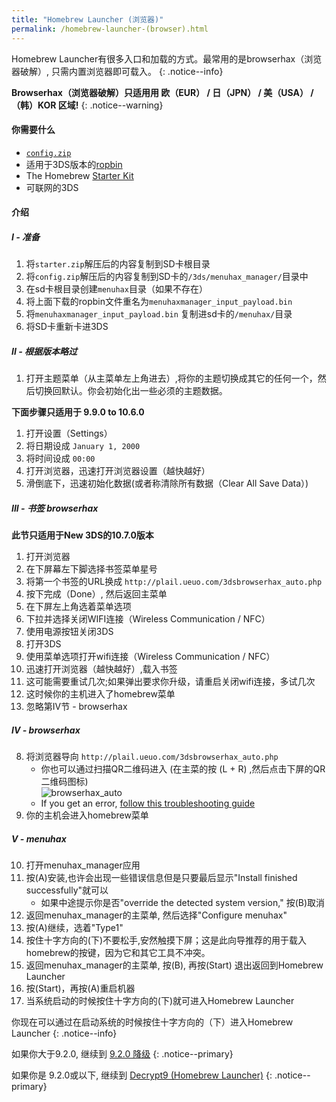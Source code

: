 ```yaml
---
title: "Homebrew Launcher (浏览器)"
permalink: /homebrew-launcher-(browser).html
---
```


Homebrew Launcher有很多入口和加载的方式。最常用的是browserhax（浏览器破解）, 只需内置浏览器即可载入。
{: .notice--info}

**Browserhax（浏览器破解）只适用用 欧（EUR） / 日（JPN） / 美（USA） / （韩）KOR 区域!**
{: .notice--warning}

#### 你需要什么

+ [`config.zip`](images/config.zip)
+ 适用于3DS版本的[ropbin](https://smealum.github.io/3ds/#otherapp)
+ The Homebrew [Starter Kit](http://smealum.github.io/ninjhax2/starter.zip)
+ 可联网的3DS

#### 介绍

#####  I -  准备

1. 将`starter.zip`解压后的内容复制到SD卡根目录
2. 将`config.zip`解压后的内容复制到SD卡的`/3ds/menuhax_manager/`目录中
3. 在sd卡根目录创建`menuhax`目录（如果不存在）
4. 将上面下载的ropbin文件重名为`menuhaxmanager_input_payload.bin`
5. 将`menuhaxmanager_input_payload.bin` 复制进sd卡的`/menuhax/`目录
4. 将SD卡重新卡进3DS

#####  II -  根据版本略过

1. 打开主题菜单（从主菜单左上角进去）,将你的主题切换成其它的任何一个，然后切换回默认。你会初始化出一些必须的主题数据。

**下面步骤只适用于 9.9.0 to 10.6.0**

1. 打开设置（Settings）
2. 将日期设成 `January 1, 2000`
3. 将时间设成 `00:00`
4. 打开浏览器，迅速打开浏览器设置（越快越好）
5. 滑倒底下，迅速初始化数据(或者称清除所有数据（Clear All Save Data）)

##### III -  书签 browserhax

**此节只适用于New 3DS的10.7.0版本**

1. 打开浏览器
2. 在下屏幕左下脚选择书签菜单星号
3. 将第一个书签的URL换成 `http://plail.ueuo.com/3dsbrowserhax_auto.php`
4. 按下完成（Done）, 然后返回主菜单
5. 在下屏左上角选着菜单选项
6. 下拉并选择关闭WIFI连接（Wireless Communication / NFC）
7. 使用电源按钮关闭3DS
8. 打开3DS
9. 使用菜单选项打开wifi连接（Wireless Communication / NFC）
10. 迅速打开浏览器（越快越好）,载入书签
11. 这可能需要重试几次;如果弹出要求你升级，请重启关闭wifi连接，多试几次
12. 这时候你的主机进入了homebrew菜单
13. 忽略第IV节 -  browserhax

##### IV -  browserhax

8. 将浏览器导向 `http://plail.ueuo.com/3dsbrowserhax_auto.php`
    + 你也可以通过扫描QR二维码进入 (在主菜的按 (L + R) ,然后点击下屏的QR二维码图标)     
![browserhax_auto](http://plail.ueuo.com/3dsbrowserhax_auto_qrcode.png)
    + If you get an error, [follow this troubleshooting guide](troubleshooting#ts_browser)
9. 你的主机会进入homebrew菜单

##### V -  menuhax

10. 打开menuhax_manager应用
11. 按(A)安装,也许会出现一些错误信息但是只要最后显示"Install finished successfully"就可以
    + 如果中途提示你是否"override the detected system version," 按(B)取消
12. 返回menuhax_manager的主菜单, 然后选择"Configure menuhax"
13. 按(A)继续，选着"Type1"
14. 按住十字方向的(下)不要松手,安然触摸下屏；这是此向导推荐的用于载入homebrew的按键，因为它和其它工具不冲突。
15. 返回menuhax_manager的主菜单, 按(B), 再按(Start) 退出返回到Homebrew Launcher
16. 按(Start)，再按(A)重启机器 
17. 当系统启动的时候按住十字方向的(下)就可进入Homebrew Launcher

你现在可以通过在启动系统的时候按住十字方向的（下）进入Homebrew Launcher
{: .notice--info}

如果你大于9.2.0, 继续到 [9.2.0 降级](9.2.0-downgrade)
{: .notice--primary}

如果你是 9.2.0或以下, 继续到 [Decrypt9 (Homebrew Launcher)](decrypt9-(homebrew-launcher))
{: .notice--primary}
